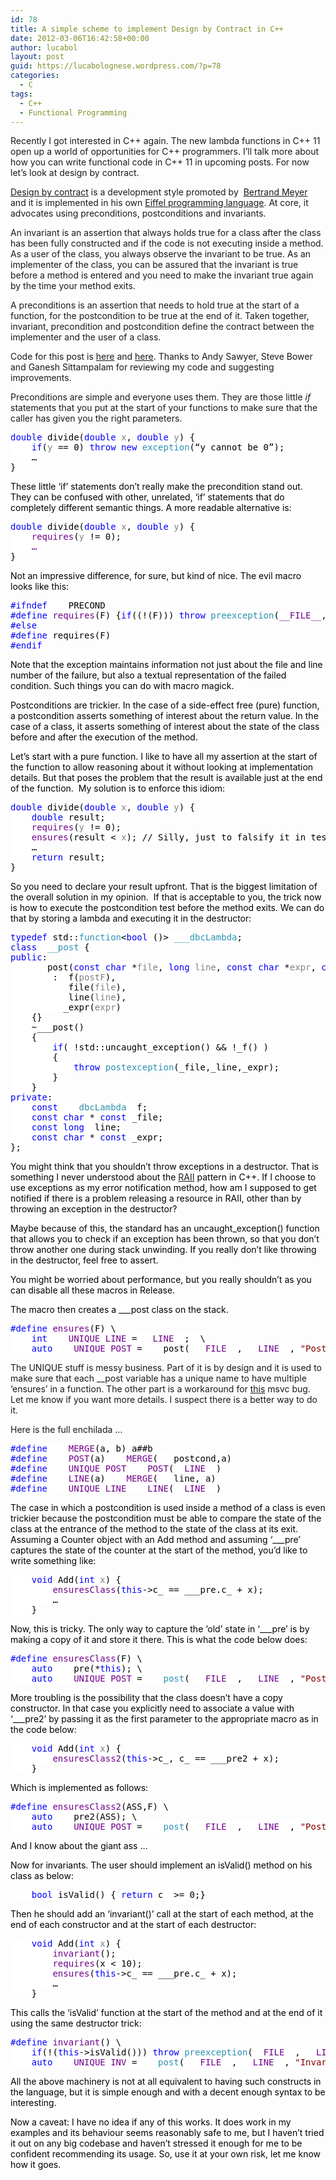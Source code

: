 ```yaml
---
id: 78
title: A simple scheme to implement Design by Contract in C++
date: 2012-03-06T16:42:58+00:00
author: lucabol
layout: post
guid: https://lucabolognese.wordpress.com/?p=78
categories:
  - C
tags:
  - C++
  - Functional Programming
---
```

Recently I got interested in C++ again. The new lambda functions in C++ 11 open up a world of opportunities for C++ programmers. I’ll talk more about how you can write functional code in C++ 11 in upcoming posts. For now let’s look at design by contract.

[Design by contract](http://en.wikipedia.org/wiki/Design_by_contract) is a development style promoted by&#160; [Bertrand Meyer](http://en.wikipedia.org/wiki/Bertrand_Meyer) and it is implemented in his own [Eiffel programming language](http://en.wikipedia.org/wiki/Eiffel_%28programming_language%29). At core, it advocates using preconditions, postconditions and invariants.

An invariant is an assertion that always holds true for a class after the class has been fully constructed and if the code is not executing inside a method. As a user of the class, you always observe the invariant to be true. As an implementer of the class, you can be assured that the invariant is true before a method is entered and you need to make the invariant true again by the time your method exits.

A preconditions is an assertion that needs to hold true at the start of a function, for the postcondition to be true at the end of it. Taken together, invariant, precondition and postcondition define the contract between the implementer and the user of a class.

Code for this post is [here](https://github.com/lucabol/FunctionalCpp/blob/master/dbc.hpp) and [here](https://github.com/lucabol/FunctionalCpp/blob/master/dbc.cpp). Thanks to Andy Sawyer, Steve Bower and Ganesh Sittampalam for reviewing my code and suggesting improvements.

Preconditions are simple and everyone uses them. They are those little _if_ statements that you put at the start of your functions to make sure that the caller has given you the right parameters.

<pre class="code"><span style="background:white;color:blue;">double </span><span style="background:white;color:black;">divide(</span><span style="background:white;color:blue;">double </span><span style="background:white;color:gray;">x</span><span style="background:white;color:black;">, </span><span style="background:white;color:blue;">double </span><span style="background:white;color:gray;">y</span><span style="background:white;color:black;">) {
    </span><span style="background:white;color:blue;">if</span><span style="background:white;color:black;">(</span><span style="background:white;color:gray;">y </span><span style="background:white;color:black;">== 0) </span><span style="background:white;color:blue;">throw new </span><span style="background:white;color:#2b91af;">exception</span><span style="background:white;color:black;">(“y cannot be 0”</span><span style="background:white;color:black;">);<br />    …
</span><span style="background:white;color:black;">}</span></pre>

<span style="background:white;color:black;">These little ‘if’ statements don’t really make the precondition stand out. They can be confused with other, unrelated, ‘if’ statements that do completely different semantic things. A more readable alternative is:</span>

<pre class="code"><span style="background:white;color:blue;">double </span><span style="background:white;color:black;">divide(</span><span style="background:white;color:blue;">double </span><span style="background:white;color:gray;">x</span><span style="background:white;color:black;">, </span><span style="background:white;color:blue;">double </span><span style="background:white;color:gray;">y</span><span style="background:white;color:black;">) {
</span><span style="background:white;color:black;">    </span><span style="background:white;color:#6f008a;">requires</span><span style="background:white;color:black;">(</span><span style="background:white;color:gray;">y </span><span style="background:white;color:black;">!= 0);
    </span><span style="background:white;color:#6f008a;">…<br /></span><span style="background:white;color:black;">}</span></pre>

<span style="background:white;color:black;">Not an impressive difference, for sure, but kind of nice. The evil macro looks like this:</span>

<pre class="code"><span style="background:white;color:blue;">#ifndef </span><span style="background:white;color:black;">___PRECOND
</span><span style="background:white;color:blue;">#define </span><span style="background:white;color:#6f008a;">requires</span><span style="background:white;color:black;">(F) {</span><span style="background:white;color:blue;">if</span><span style="background:white;color:black;">((!(F))) </span><span style="background:white;color:blue;">throw </span><span style="background:white;color:#2b91af;">preexception</span><span style="background:white;color:black;">(</span><span style="background:white;color:#6f008a;">__FILE__</span><span style="background:white;color:black;">, </span><span style="background:white;color:#6f008a;">__LINE__</span><span style="background:white;color:black;">,</span><span style="background:white;color:maroon;">"Pre-condition failure: " </span><span style="background:white;color:black;">#F);};
</span><span style="background:white;color:blue;">#else
#define </span><span style="background:white;color:black;">requires(F)
</span><span style="background:white;color:blue;">#endif</span></pre>

<span style="background:white;color:blue;"><font color="#000000">Note that the exception maintains information not just about the file and line number of the failure, but also a textual representation of the failed condition. Such things you can do with macro magick.</font></span>

<span style="background:white;color:blue;"><font color="#000000">Postconditions are trickier. In the case of a side-effect free (pure) function, a postcondition asserts something of interest about the return value. In the case of a class, it asserts something of interest about the state of the class before and after the execution of the method.</font></span>

<span style="background:white;color:blue;"><font color="#000000">Let’s start with a pure function. I like to have all my assertion at the start of the function to allow reasoning about it without looking at implementation details. But that poses the problem that the result is available just at the end of the function.&#160; My solution is to enforce this idiom:</font></span>

<pre class="code"><span style="background:white;color:blue;">double </span><span style="background:white;color:black;">divide(</span><span style="background:white;color:blue;">double </span><span style="background:white;color:gray;">x</span><span style="background:white;color:black;">, </span><span style="background:white;color:blue;">double </span><span style="background:white;color:gray;">y</span><span style="background:white;color:black;">) {
    </span><span style="background:white;color:blue;">double </span><span style="background:white;color:black;">result;
    </span><span style="background:white;color:#6f008a;">requires</span><span style="background:white;color:black;">(</span><span style="background:white;color:gray;">y </span><span style="background:white;color:black;">!= 0);
 </span><span style="background:white;color:black;">   </span><span style="background:white;color:#6f008a;">ensures</span><span style="background:white;color:black;">(result &lt; </span><span style="background:white;color:gray;">x</span><span style="background:white;color:black;">); // Silly, just to falsify it in tests<br />    …
    </span><span style="background:white;color:blue;">return </span><span style="background:white;color:black;">result;
}</span></pre>

<span style="background:white;color:black;">So you need to declare your result upfront. That is the biggest limitation of the overall solution in my opinion.&#160; If that is acceptable to you, the trick now is how to execute the postcondition test before the method exits. We can do that by storing a lambda and executing it in the destructor:</span>

<pre class="code"><span style="background:white;color:blue;">typedef </span><span style="background:white;color:black;">std::</span><span style="background:white;color:#2b91af;">function</span><span style="background:white;color:black;">&lt;</span><span style="background:white;color:blue;">bool </span><span style="background:white;color:black;">()&gt; </span><span style="background:white;color:#2b91af;">___dbcLambda</span><span style="background:white;color:black;">;
</span><span style="background:white;color:blue;">class </span><span style="background:white;color:#2b91af;">___post </span><span style="background:white;color:black;">{
</span><span style="background:white;color:blue;">public</span><span style="background:white;color:black;">:
    ___post(</span><span style="background:white;color:blue;">const char </span><span style="background:white;color:black;">*</span><span style="background:white;color:gray;">file</span><span style="background:white;color:black;">, </span><span style="background:white;color:blue;">long </span><span style="background:white;color:gray;">line</span><span style="background:white;color:black;">, </span><span style="background:white;color:blue;">const char </span><span style="background:white;color:black;">*</span><span style="background:white;color:gray;">expr</span><span style="background:white;color:black;">, </span><span style="background:white;color:blue;">const </span><span style="background:white;color:#2b91af;">___dbcLambda</span><span style="background:white;color:black;">& </span><span style="background:white;color:gray;">postF</span><span style="background:white;color:black;">)
        : _f(</span><span style="background:white;color:gray;">postF</span><span style="background:white;color:black;">),
          _file(</span><span style="background:white;color:gray;">file</span><span style="background:white;color:black;">),
          _line(</span><span style="background:white;color:gray;">line</span><span style="background:white;color:black;">),
          _expr(</span><span style="background:white;color:gray;">expr</span><span style="background:white;color:black;">)
    {}
    ~___post()
    {
        </span><span style="background:white;color:blue;">if</span><span style="background:white;color:black;">( !std::uncaught_exception() && !_f() )
        {
            </span><span style="background:white;color:blue;">throw </span><span style="background:white;color:#2b91af;">postexception</span><span style="background:white;color:black;">(_file,_line,_expr);
        }
    }
</span><span style="background:white;color:blue;">private</span><span style="background:white;color:black;">:
    </span><span style="background:white;color:blue;">const </span><span style="background:white;color:#2b91af;">___dbcLambda </span><span style="background:white;color:black;">_f;
    </span><span style="background:white;color:blue;">const char </span><span style="background:white;color:black;">* </span><span style="background:white;color:blue;">const </span><span style="background:white;color:black;">_file;
    </span><span style="background:white;color:blue;">const long </span><span style="background:white;color:black;">_line;
    </span><span style="background:white;color:blue;">const char </span><span style="background:white;color:black;">* </span><span style="background:white;color:blue;">const </span><span style="background:white;color:black;">_expr;
};</span></pre>

<span style="background:white;color:black;">You might think that you shouldn’t throw exceptions in a destructor. That is something I never understood about the <a href="http://en.wikipedia.org/wiki/Resource_Acquisition_Is_Initialization">RAII</a> pattern in C++. If I choose to use exceptions as my error notification method, how am I supposed to get notified if there is a problem releasing a resource in RAII, other than by throwing an exception in the destructor?</span>

<span style="background:white;color:black;">Maybe because of this, the standard has an uncaught_exception() function that allows you to check if an exception has been thrown, so that you don’t throw another one during stack unwinding. If you really don’t like throwing in the destructor, feel free to assert.</span>

<span style="background:white;color:black;">You might be worried about performance, but you really shouldn’t as you can disable all these macros in Release.</span>

<span style="background:white;color:black;">The macro then creates a ___post class on the stack.</span>

<pre class="code"><span style="background:white;color:blue;">#define </span><span style="background:white;color:#6f008a;">ensures</span><span style="background:white;color:black;">(F) \
    </span><span style="background:white;color:blue;">int </span><span style="background:white;color:#6f008a;">___UNIQUE_LINE </span><span style="background:white;color:black;">= </span><span style="background:white;color:#6f008a;">__LINE__</span><span style="background:white;color:black;">;  \
    </span><span style="background:white;color:blue;">auto </span><span style="background:white;color:#6f008a;">___UNIQUE_POST </span><span style="background:white;color:black;">= ___post( </span><span style="background:white;color:#6f008a;">__FILE__</span><span style="background:white;color:black;">, </span><span style="background:white;color:#6f008a;">__LINE__</span><span style="background:white;color:black;">, </span><span style="background:white;color:maroon;">"Post-condition failure:" </span><span style="background:white;color:black;">#F, [&](){</span><span style="background:white;color:blue;">return </span><span style="background:white;color:black;">(F);});</span></pre>

The UNIQUE stuff is messy business. Part of it is by design and it is used to make sure that each __post variable has a unique name to have multiple ‘ensures’ in a function. The other part is a workaround for [this](http://social.msdn.microsoft.com/Forums/en/vcgeneral/thread/2c4698e1-8159-44fc-a64c-d15220acedb8) msvc bug. Let me know if you want more details. I suspect there is a better way to do it.

Here is the full enchilada …

<pre class="code"><span style="background:white;color:blue;">#define </span><span style="background:white;color:#6f008a;">___MERGE</span><span style="background:white;color:black;">(a, b) a##b
</span><span style="background:white;color:blue;">#define </span><span style="background:white;color:#6f008a;">___POST</span><span style="background:white;color:black;">(a) </span><span style="background:white;color:#6f008a;">___MERGE</span><span style="background:white;color:black;">(___postcond,a)
</span><span style="background:white;color:blue;">#define </span><span style="background:white;color:#6f008a;">___UNIQUE_POST ___POST</span><span style="background:white;color:black;">(</span><span style="background:white;color:#6f008a;">__LINE__</span><span style="background:white;color:black;">)
</span><span style="background:white;color:blue;">#define </span><span style="background:white;color:#6f008a;">___LINE</span><span style="background:white;color:black;">(a) </span><span style="background:white;color:#6f008a;">___MERGE</span><span style="background:white;color:black;">(___line, a)
</span><span style="background:white;color:blue;">#define </span><span style="background:white;color:#6f008a;">___UNIQUE_LINE ___LINE</span><span style="background:white;color:black;">(</span><span style="background:white;color:#6f008a;">__LINE__</span><span style="background:white;color:black;">)</span></pre>

<span style="background:white;color:black;">The case in which a postcondition is used inside a method of a class is even trickier because the postcondition must be able to compare the state of the class at the entrance of the method to the state of the class at its exit. Assuming a Counter object with an Add method and assuming ‘___pre’ captures the state of the counter at the start of the method, you’d like to write something like:</span>

<pre class="code"><span style="background:white;color:black;">    </span><span style="background:white;color:blue;">void </span><span style="background:white;color:black;">Add(</span><span style="background:white;color:blue;">int </span><span style="background:white;color:gray;">x</span><span style="background:white;color:black;">) {
</span><span style="background:white;color:black;">        </span><span style="background:white;color:#6f008a;">ensuresClass</span><span style="background:white;color:black;">(</span><span style="background:white;color:blue;">this</span><span style="background:white;color:black;">-&gt;c_ == ___pre.c_ + x);<br />        …
</span><span style="background:white;color:black;">    }</span></pre>

<span style="background:white;color:black;">Now, this is tricky. The only way to capture the ‘old’ state in ‘___pre’ is by making a copy of it and store it there. This is what the code below does:</span>

<pre class="code"><span style="background:white;color:blue;">#define </span><span style="background:white;color:#6f008a;">ensuresClass</span><span style="background:white;color:black;">(F) \
    </span><span style="background:white;color:blue;">auto </span><span style="background:white;color:black;">___pre(*</span><span style="background:white;color:blue;">this</span><span style="background:white;color:black;">); \
    </span><span style="background:white;color:blue;">auto </span><span style="background:white;color:#6f008a;">___UNIQUE_POST </span><span style="background:white;color:black;">= </span><span style="background:white;color:#2b91af;">___post</span><span style="background:white;color:black;">( </span><span style="background:white;color:#6f008a;">__FILE__</span><span style="background:white;color:black;">, </span><span style="background:white;color:#6f008a;">__LINE__</span><span style="background:white;color:black;">, </span><span style="background:white;color:maroon;">"Post-condition failure: " </span><span style="background:white;color:black;">#F, [&](){</span><span style="background:white;color:blue;">return </span><span style="background:white;color:black;">(F);});</span></pre>

<span style="background:white;color:black;">More troubling is the possibility that the class doesn’t have a copy constructor. In that case you explicitly need to associate a value with ‘___pre2’ by passing it as the first parameter to the appropriate macro as in the code below:</span>

<pre class="code"><span style="background:white;color:black;">    </span><span style="background:white;color:blue;">void </span><span style="background:white;color:black;">Add(</span><span style="background:white;color:blue;">int </span><span style="background:white;color:gray;">x</span><span style="background:white;color:black;">) {
</span><span style="background:white;color:black;">        </span><span style="background:white;color:#6f008a;">ensuresClass2</span><span style="background:white;color:black;">(</span><span style="background:white;color:blue;">this</span><span style="background:white;color:black;">-&gt;c_, c_ == ___pre2 + x);
</span><span style="background:white;color:black;">    }</span></pre>

<span style="background:white;color:black;">Which is implemented as follows:</span>

<pre class="code"><span style="background:white;color:blue;">#define </span><span style="background:white;color:#6f008a;">ensuresClass2</span><span style="background:white;color:black;">(ASS,F) \
    </span><span style="background:white;color:blue;">auto </span><span style="background:white;color:black;">___pre2(ASS); \
    </span><span style="background:white;color:blue;">auto </span><span style="background:white;color:#6f008a;">___UNIQUE_POST </span><span style="background:white;color:black;">= </span><span style="background:white;color:#2b91af;">___post</span><span style="background:white;color:black;">( </span><span style="background:white;color:#6f008a;">__FILE__</span><span style="background:white;color:black;">, </span><span style="background:white;color:#6f008a;">__LINE__</span><span style="background:white;color:black;">, </span><span style="background:white;color:maroon;">"Post-condition failure: " </span><span style="background:white;color:black;">#ASS </span><span style="background:white;color:maroon;">" is ___pre2 in " </span><span style="background:white;color:black;">#F, [&](){</span><span style="background:white;color:blue;">return </span><span style="background:white;color:black;">(F);});</span></pre>

<span style="background:white;color:black;">And I know about the giant ass …</span>

<span style="background:white;color:black;">Now for invariants. The user should implement an isValid() method on his class as below:</span>

<pre class="code"><span style="background:white;color:black;">    </span><span style="background:white;color:blue;">bool </span><span style="background:white;color:black;">isValid() { </span><span style="background:white;color:blue;">return </span><span style="background:white;color:black;">c_ &gt;= 0;}</span></pre>

<span style="background:white;color:black;">Then he should add an ‘invariant()’ call at the start of each method, at the end of each constructor and at the start of each destructor:</span>

<pre class="code"><span style="background:white;color:black;">    </span><span style="background:white;color:blue;">void </span><span style="background:white;color:black;">Add(</span><span style="background:white;color:blue;">int </span><span style="background:white;color:gray;">x</span><span style="background:white;color:black;">) {
        </span><span style="background:white;color:#6f008a;">invariant</span><span style="background:white;color:black;">();
        </span><span style="background:white;color:#6f008a;">requires</span><span style="background:white;color:black;">(x &lt; 10);
</span><span style="background:white;color:black;">        </span><span style="background:white;color:#6f008a;">ensures</span><span style="background:white;color:black;">(</span><span style="background:white;color:blue;">this</span><span style="background:white;color:black;">-&gt;c_ == ___pre.c_ + x);<br />        …
</span><span style="background:white;color:black;">    }</span></pre>

<span style="background:white;color:black;">This calls the ‘isValid’ function at the start of the method and at the end of it using the same destructor trick:</span>

<pre class="code"><span style="background:white;color:blue;">#define </span><span style="background:white;color:#6f008a;">invariant</span><span style="background:white;color:black;">() \
    </span><span style="background:white;color:blue;">if</span><span style="background:white;color:black;">(!(</span><span style="background:white;color:blue;">this</span><span style="background:white;color:black;">-&gt;isValid())) </span><span style="background:white;color:blue;">throw </span><span style="background:white;color:#2b91af;">preexception</span><span style="background:white;color:black;">(</span><span style="background:white;color:#6f008a;">__FILE__</span><span style="background:white;color:black;">, </span><span style="background:white;color:#6f008a;">__LINE__</span><span style="background:white;color:black;">,</span><span style="background:white;color:maroon;">"Invariant failure"</span><span style="background:white;color:black;">); \
    </span><span style="background:white;color:blue;">auto </span><span style="background:white;color:#6f008a;">___UNIQUE_INV </span><span style="background:white;color:black;">= </span><span style="background:white;color:#2b91af;">___post</span><span style="background:white;color:black;">( </span><span style="background:white;color:#6f008a;">__FILE__</span><span style="background:white;color:black;">, </span><span style="background:white;color:#6f008a;">__LINE__</span><span style="background:white;color:black;">, </span><span style="background:white;color:maroon;">"Invariant failure"</span><span style="background:white;color:black;">, [&](){</span><span style="background:white;color:blue;">return this</span><span style="background:white;color:black;">-&gt;isValid();});</span></pre>

<span style="background:white;color:black;">All the above machinery is not at all equivalent to having such constructs in the language, but it is simple enough and with a decent enough syntax to be interesting.</span>

<span style="background:white;color:black;">Now a caveat: I have no idea if any of this works. It does work in my examples and its behaviour seems reasonably safe to me, but I haven’t tried it out on any big codebase and haven’t stressed it enough for me to be confident recommending its usage. So, use it at your own risk, let me know how it goes.</span>